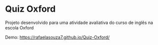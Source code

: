 # Quiz Oxford

Projeto desenvolvido para uma atividade avaliativa do curso de inglês na escola Oxford

Demo: https://rafaelasouza7.github.io/Quiz-Oxford/
